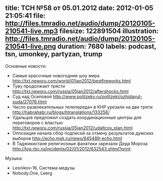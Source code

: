 title: ТСН №58 от 05.01.2012
date: 2012-01-05 21:05:41
file: http://files.tmradio.net/audio/dump/20120105-210541-live.mp3
filesize: 122891504
illustration: http://files.tmradio.net/audio/dump/20120105-210541-live.png
duration: 7680
labels: podcast, tsn, umonkey, partyzan, trump
---
Основные новости:

- Самые красочные новогодние шоу мира
  http://txt.newsru.com/world/01jan2012/bestfireworks.html
- Туву продолжает трясти
  http://txt.newsru.com/russia/05jan2012/aftershocks.html
- Суд над Осиповой
  http://www.politzeky.ru/politzeki/ozhidayut-suda/27076.html
- Число развлекательных телепередач в КНР урезали на две трети
  http://habrahabr.ru/blogs/htranslations/133256/
- Удальцов предложил создать координационные центры для переговоров с властью
  http://txt.newsru.com/russia/05jan2012/udaltcov_plan.html
- Оппозиция начала сбор подписей за отмену результатов думских выборов
  http://echo.msk.ru/news/845489-echo.html
- В Таджикистане религиозные фанатики зарезали Деда Мороза
  http://top.rbc.ru/incidents/02/01/2012/632543.shtml?print

Музыка:

- Lesnikov-16, Система медузы
- Nobody.One, Leerg
